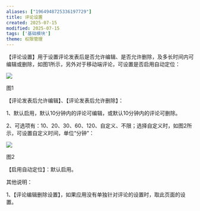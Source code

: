 ```yaml
---
aliases: ["1964948725336197729"]
title: 评论设置
created: 2025-07-15
modified: 2025-07-15
tags: ['基础模块']
theme: 权限管理
---
```


【评论设置】用于设置评论发表后是否允许编辑、是否允许删除，及多长时间内可编辑或删除，如图1所示，另外对于移动端评论，可设置是否启用自动定位：

![](https://myhelpdoc.oss-cn-heyuan.aliyuncs.com/mdimages/afe43bedd4027ce7cda7cff7e2220f42.jpg)

图1

【评论发表后允许编辑】、【评论发表后允许删除】：

1、默认启用，默认10分钟内的评论可编辑，或默认10分钟内的评论可删除。

2、可选项有：10、20、30、60、120、自定义、不限；选择自定义时，如图2所示，可设置自定义时间，单位“分钟”：

![](https://myhelpdoc.oss-cn-heyuan.aliyuncs.com/mdimages/93860f5502194f00d5355271190eebf1.jpg)

图2

【启用自动定位】：默认启用。

其他说明：

1、【评论编辑删除设置】，如果应用没有单独针对评论的设置时，取此页面的设置。


